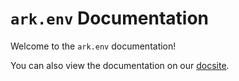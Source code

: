 # `ark.env` Documentation

Welcome to the `ark.env` documentation!

You can also view the documentation on our [docsite](https://yam.codes/ark.env).